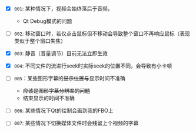 - [x] `001`: 某种情况下，视频会始终落后于音频，

     - Qt Debug模式的问题

- [ ] `002`: 移动窗口时，若仅点击鼠标但不移动会导致整个窗口不再响应鼠标（表现类似于整个窗口失焦）

- [x] `003`: 静音（音量调节）目前无法立即生效

- [x] `004`: 不同文件的流进行seek时实际seek的位置不同，会导致有小卡顿
- [ ] `005`：某些图形字幕的~~显示位置与~~显示时间不准确
     -  ~~应该是图形字幕分辨率的问题~~
     - 结束显示的时间不准确
- [ ] `006`: 某些情况下Qt的绘制会画到我的FBO上
- [ ] `007`: 某些情况下切换媒体文件时会残留上个视频的字幕